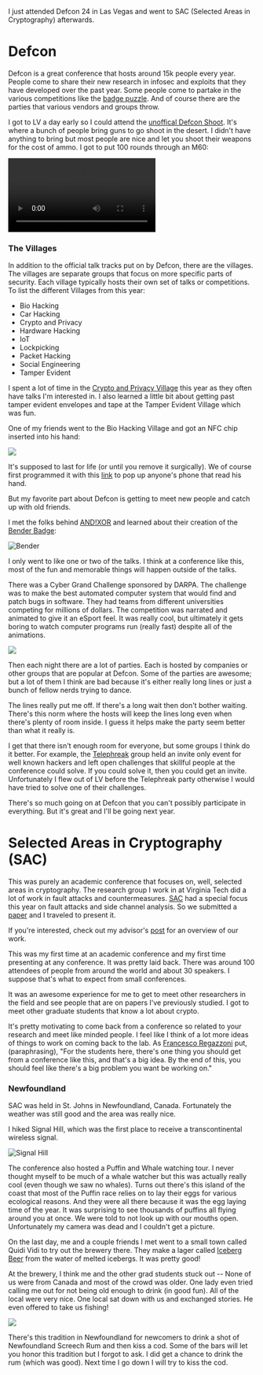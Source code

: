 

I just attended Defcon 24 in Las Vegas and went to SAC (Selected Areas in Cryptography) afterwards.

# Defcon

Defcon is a great conference that hosts around 15k people every year.  People come to share their new
research in infosec and exploits that they have developed over the past year.  Some people come to partake
in the various competitions like the [badge puzzle](http://co9.io/post/148716614744/defcon-24-badge-challenge).  And of course there are the parties that various
vendors and groups throw.

I got to LV a day early so I could attend the [unoffical Defcon Shoot](http://deviating.net/firearms/defcon_shoot/).  It's where a bunch of people
bring guns to go shoot in the desert.  I didn't have anything to bring but most people are nice and let
you shoot their weapons for the cost of ammo.  I got to put 100 rounds through an M60:

![](https://i.imgur.com/8JbWE0x.mp4)

### The Villages

In addition to the official talk tracks put on
by Defcon, there are the villages.  The villages are separate groups that focus on more specific parts
of security.  Each village typically hosts their own set of talks or competitions.  
To list the different Villages from this year:

* Bio Hacking
* Car Hacking
* Crypto and Privacy
* Hardware Hacking
* IoT
* Lockpicking
* Packet Hacking
* Social Engineering
* Tamper Evident

I spent a lot of time in the [Crypto and Privacy
Village](https://cryptovillage.org/) this year as they often have talks I'm
interested in.  I also learned a little bit about getting past tamper evident
envelopes and tape at the Tamper Evident Village which was fun.  

One of my friends went to the Bio Hacking Village and got an NFC chip inserted
into his hand:

![](https://i.imgur.com/NlyRW8S.png)

It's supposed to last for life (or until you remove it surgically).  We of
course first programmed it with this [link](https://youtu.be/dQw4w9WgXcQ) to
pop up anyone's phone that read his hand.

But my favorite part about Defcon is getting to meet new people and catch up with old friends.

I met the
folks behind [AND!XOR](https://twitter.com/ANDnXOR) and learned about their creation
of the [Bender Badge](https://hackaday.io/project/9064-andxor-defcon-24-badge):

![Bender](https://i.imgur.com/9k1z7IZ.jpg)


I only went to like one or two of the talks.  I think at a conference like this, most of the fun and memorable
things will happen outside of the talks.

There was a Cyber Grand Challenge sponsored by DARPA.  The challenge was to make the best automated computer system
that would find and patch bugs in software.  They had teams from different universities competing for millions of dollars.
The competition was narrated and animated to give it an eSport feel.  It was really cool, but ultimately it gets boring
to watch computer programs run (really fast) despite all of the animations.

![](https://i.imgur.com/JkuzuS3.jpg)

Then each night there are a lot of parties.  Each is hosted by companies or other groups that are popular at Defcon.
Some of the parties are awesome; but a lot of them I think are bad because it's either really long lines or just a bunch of fellow nerds trying to dance.

The lines really put me off.  If there's a long wait then don't bother waiting.  There's this norm where the hosts will
keep the lines long even when there's plenty of room inside.  I guess it helps make the party seem better than what it really is.

I get that there isn't enough room for everyone, but some groups I think do it better.  For example, the [Telephreak](https://www.telephreak.org/) group held an invite only event
for well known hackers and left open challenges that skillful people at the conference could solve.  If you could solve it, then you could get an invite.
Unfortunately I flew out of LV before the Telephreak party otherwise I would have tried to solve one of their challenges.

There's so much going on at Defcon that you can't possibly participate in everything.  But it's great and I'll be going next year.

# Selected Areas in Cryptography (SAC)

This was purely an academic conference that focuses on, well, selected areas in cryptography.  The research group I work in at Virginia Tech
did a lot of work in fault attacks and countermeasures.  [SAC](http://www.engr.mun.ca/~sac2016/) had a special
focus this year on fault attacks and side channel analysis.  So we submitted a [paper](https://eprint.iacr.org/2016/850.pdf) and I traveled
to present it.

If you're interested, check out my advisor's [post](http://www.faculty.ece.vt.edu/schaum//blog/instruction-redundancy/) for an overview of our work.

This was my first time at an academic conference and my first time presenting at any conference.  It was pretty laid back.  There was around 100 attendees
of people from around the world and about 30 speakers.  I suppose that's what to expect from small conferences.

It was an awesome experience for me to get to meet other researchers in the field and see people that are on papers I've previously studied.
I got to meet other graduate students that know a lot about crypto.

It's pretty motivating to come back from a conference so related to your research and meet like minded people.  I feel like I think of a lot more
ideas of things to work on coming back to the lab.  As [Francesco Regazzoni](http://people.alari.ch/regaz/)
put, (paraphrasing), "For the students here, there's one thing
you should get from a conference like this, and that's a big idea.  By the end of this, you should feel like there's a big problem you want be working on."

### Newfoundland

SAC was held in St. Johns in Newfoundland, Canada.  Fortunately the weather was still good and the area was really nice.

I hiked Signal Hill, which was the first place to receive a transcontinental wireless signal.

![Signal Hill](https://i.imgur.com/EwhmuZV.jpg)

The conference also hosted a Puffin and Whale watching tour.  I never thought myself to be much of a whale watcher
but this was actually really cool (even though we saw no whales).  Turns out there's this island of the coast that
most of the Puffin race relies on to lay their eggs for various ecological reasons.  And they were all
there because it was the egg laying time of the year.  It was surprising to see thousands of puffins all flying around you
at once.  We were told to not look up with our mouths open.  Unfortunately my camera was dead and I couldn't get a picture.

On the last day, me and a couple friends I met went to a small town called Quidi Vidi to try out the brewery there.  They make
a lager called [Iceberg Beer](http://www.quidividibrewery.ca/award-winning-beers/iceberg/) from the water of melted icebergs.  It was pretty good!


At the brewery, I think me and the other grad students stuck out -- None of us were from Canada and most of the crowd was older.  One lady even tried calling me out
for not being old enough to drink (in good fun).  All of the local were very nice.  One local sat down with us and exchanged stories.  He even offered
  to take us fishing!

![](https://i.imgur.com/UVy1Zu3.jpg)

There's this tradition in Newfoundland for newcomers to drink a shot of Newfoundland Screech Rum and then kiss a cod.
Some of the bars will let you honor this tradition but I forgot to ask.  I did get a chance to drink the rum (which was good).  Next time I go
down I will try to kiss the cod.
